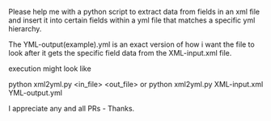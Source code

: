 Please help me with a python script to extract data from fields
in an xml file and insert it into certain fields within a
yml file that matches a specific yml hierarchy.

The YML-output(example).yml is an exact version of how i want the
file to look after it gets the specific field data from
the XML-input.xml file.

execution might look like

python xml2yml.py <in_file> <out_file>
or
python xml2yml.py XML-input.xml YML-output.yml

I appreciate any and all PRs - Thanks.
